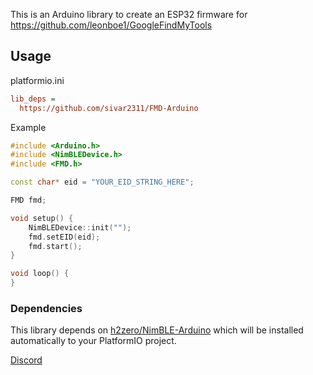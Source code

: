 This is an Arduino library to create an ESP32 firmware for https://github.com/leonboe1/GoogleFindMyTools

## Usage

platformio.ini

```ini
lib_deps = 
  https://github.com/sivar2311/FMD-Arduino
```


Example

```C++
#include <Arduino.h>
#include <NimBLEDevice.h>
#include <FMD.h>

const char* eid = "YOUR_EID_STRING_HERE";

FMD fmd;

void setup() {
    NimBLEDevice::init("");
    fmd.setEID(eid);
    fmd.start();
}

void loop() {
}
```

### Dependencies
This library depends on [h2zero/NimBLE-Arduino](https://github.com/h2zero/NimBLE-Arduino) which will be installed automatically to your PlatformIO project.


[Discord](https://discord.gg/CC8mE7pxHk)
